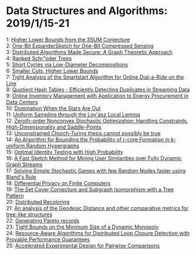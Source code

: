 # Data Structures and Algorithms: 2019/1/15-21  
1: [Higher Lower Bounds from the 3SUM Conjecture](https://doi.org/10.48550/arXiv.1407.6756)  
2: [One-Bit ExpanderSketch for One-Bit Compressed Sensing](https://doi.org/10.48550/arXiv.1711.04049)  
3: [Distributed Algorithms Made Secure: A Graph Theoretic Approach](https://doi.org/10.48550/arXiv.1712.01139)  
4: [Ranked Schr\"oder Trees](https://doi.org/10.48550/arXiv.1808.08376)  
5: [Short Cycles via Low-Diameter Decompositions](https://doi.org/10.48550/arXiv.1810.05143)  
6: [Smaller Cuts, Higher Lower Bounds](https://doi.org/10.48550/arXiv.1901.01630)  
7: [Tight Analysis of the Smartstart Algorithm for Online Dial-a-Ride on the  Line](https://doi.org/10.48550/arXiv.1901.04272)  
8: [Quotient Hash Tables - Efficiently Detecting Duplicates in Streaming  Data](https://doi.org/10.48550/arXiv.1901.04358)  
9: [Online Inventory Management with Application to Energy Procurement in  Data Centers](https://doi.org/10.48550/arXiv.1901.04372)  
10: [Domination When the Stars Are Out](https://doi.org/10.48550/arXiv.1012.0012)  
11: [Uniform Sampling through the Lov\'asz Local Lemma](https://doi.org/10.48550/arXiv.1611.01647)  
12: [Zeroth-order Nonconvex Stochastic Optimization: Handling Constraints,  High-Dimensionality and Saddle-Points](https://doi.org/10.48550/arXiv.1809.06474)  
13: [Unconstrained Church-Turing thesis cannot possibly be true](https://doi.org/10.48550/arXiv.1901.04911)  
14: [An Algorithm for Bounding the Probability of r-core Formation in  k-uniform Random Hypergraphs](https://doi.org/10.48550/arXiv.1901.04934)  
15: [Optimal Identity Testing with High Probability](https://doi.org/10.48550/arXiv.1708.02728)  
16: [A Fast Sketch Method for Mining User Similarities over Fully Dynamic  Graph Streams](https://doi.org/10.48550/arXiv.1901.00650)  
17: [Solving Simple Stochastic Games with few Random Nodes faster using  Bland's Rule](https://doi.org/10.48550/arXiv.1901.05316)  
18: [Differential Privacy on Finite Computers](https://doi.org/10.48550/arXiv.1709.05396)  
19: [The Set Cover Conjecture and Subgraph Isomorphism with a Tree Pattern](https://doi.org/10.48550/arXiv.1711.08041)  
20: [Distributed Recoloring](https://doi.org/10.48550/arXiv.1802.06742)  
21: [An analysis of the Geodesic Distance and other comparative metrics for  tree-like structures](https://doi.org/10.48550/arXiv.1901.05549)  
22: [Generating Pareto records](https://doi.org/10.48550/arXiv.1901.05621)  
23: [Tight Bounds on the Minimum Size of a Dynamic Monopoly](https://doi.org/10.48550/arXiv.1901.05917)  
24: [Resource-Aware Algorithms for Distributed Loop Closure Detection with  Provable Performance Guarantees](https://doi.org/10.48550/arXiv.1901.05925)  
25: [Accelerated Experimental Design for Pairwise Comparisons](https://doi.org/10.48550/arXiv.1901.06080)  
